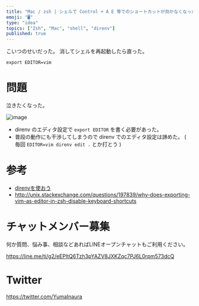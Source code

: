 ```yaml
---
title: "Mac / zsh | シェルで Control + A E 等でのショートカットが効かなくなった"
emoji: "🖥"
type: "idea"
topics: ["Zsh", "Mac", "shell", "direnv"]
published: true
---
```


こいつのせいだった。
消してシェルを再起動したら直った。

```~/.zshrc
export EDITOR=vim
```

# 問題

泣きたくなった。

![image](https://qiita-image-store.s3.amazonaws.com/0/89618/9971483b-e3e9-c302-f65e-b282c76ae648.png)

- direnv のエディタ設定で `export EDITOR` を書く必要があった。
- 普段の動作にも干渉してしまうので direnv でのエディタ設定は諦めた。 ( 毎回 `EDITOR=vim direnv edit .` とか打とう )

# 参考


- [direnvを使おう](http://qiita.com/kompiro/items/5fc46089247a56243a62)
- http://unix.stackexchange.com/questions/197839/why-does-exporting-vim-as-editor-in-zsh-disable-keyboard-shortcuts








<!-- Update From Qiita API -->

# チャットメンバー募集


何か質問、悩み事、相談などあればLINEオープンチャットもご利用ください。

https://line.me/ti/g2/eEPltQ6Tzh3pYAZV8JXKZqc7PJ6L0rpm573dcQ





# Twitter


https://twitter.com/YumaInaura


<!-- Update From Qiita API -->


